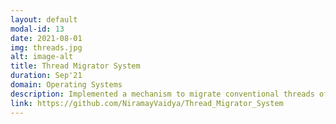 ```yaml
---
layout: default
modal-id: 13
date: 2021-08-01
img: threads.jpg
alt: image-alt
title: Thread Migrator System
duration: Sep'21
domain: Operating Systems
description: Implemented a mechanism to migrate conventional threads of a process across physical machines. Used socket programming to allow communication between hosts to achieve this migration. The primary idea was to migrate a running thread in a process on one machine to another machine such that its state is retained on the new machine and it starts executing from the point it left off on the original machine.
link: https://github.com/NiramayVaidya/Thread_Migrator_System
---
```

